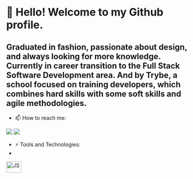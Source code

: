 # 👋 Hello! Welcome to my Github profile.

## Graduated in fashion, passionate about design, and always looking for more knowledge. Currently in career transition to the Full Stack Software Development area. And by Trybe, a school focused on training developers, which combines hard skills with some soft skills and agile methodologies.

- 📫 How to reach me:
<div>
<a href = "mailto:jeferson.contas@gmail.com"><img src="https://img.shields.io/badge/Gmail-D14836?style=for-the-badge&logo=gmail&logoColor=white" target="_blank"></a>
<a href="https://www.linkedin.com/in/jeferson-f-oliveira" target="_blank"><img src="https://img.shields.io/badge/-LinkedIn-%230077B5?style=for-the-badge&logo=linkedin&logoColor=white" target="_blank"></a>   
</div>

- ⚡ Tools and Technologies:
- 
<div style="display: inline flex"><br>
  <img align="center" alt="JS" height="30" width="40" src="https://cdn.jsdelivr.net/gh/devicons/devicon/icons/javascript/javascript-original.svg%22%3E
  <img align="center" alt="HTML" height="30" width="40" src="https://cdn.jsdelivr.net/gh/devicons/devicon/icons/html5/html5-plain.svg%22%3E
  <img align="center" alt="CSS" height="30" width="40" src="https://cdn.jsdelivr.net/gh/devicons/devicon/icons/css3/css3-plain.svg%22%3E
  <img align="center" alt="React" height="30" width="40" src="https://cdn.jsdelivr.net/gh/devicons/devicon/icons/react/react-original.svg%22%3E
  <img align="center" alt="PY" height="30" width="40" src="https://cdn.jsdelivr.net/gh/devicons/devicon/icons/python/python-original.svg%22%3E
</div>

![Snake animation](https://github.com/JefersonFOliveira/JefersonFOliveira/blob/output/github-contribution-grid-snake.svg)

<!--
**JefersonFOliveira/JefersonFOliveira** is a ✨ _special_ ✨ repository because its `README.md` (this file) appears on your GitHub profile.

Here are some ideas to get you started:

- 🔭 I’m currently working on ...
- 🌱 I’m currently learning ...
- 👯 I’m looking to collaborate on ...
- 🤔 I’m looking for help with ...
- 💬 Ask me about ...

- 😄 Pronouns: ...
-  Fun fact: ...
-->
